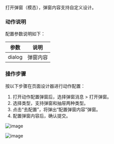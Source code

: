 打开弹窗（模态），弹窗内容支持自定义设计。

### 动作说明

配置参数说明如下：

| 参数	| 说明	|
|  ----  | ----  |
| dialog	| 弹窗内容|

### 操作步骤
按以下步骤在页面设计器进行动作配置：
1. 打开动作配置弹窗后，选择弹窗消息 > 打开弹窗。
2. 选择类型，支持弹窗和抽屉两种类型。
3. 点击“去配置”，将弹出“配置弹窗内容”弹窗。
4. 配置弹窗内容后，确认提交。

![image](/img/页面设计/设计器/通用机制/配置事件交互/fb66b01c6904df7471e6be402.png)

![image](/img/页面设计/设计器/通用机制/配置事件交互/c32a1f7e5601f1187f7a7f7be.png)

